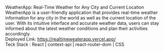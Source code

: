 WeatherApp: Real-Time Weather for Any City and Current Location
<br/>
WeatherApp is a user-friendly application that provides real-time weather information for any city in the world as well as the current location of the user. With its intuitive interface and accurate weather data, users can stay informed about the latest weather conditions and plan their activities accordingly.
<br/>
Deployed Link: https://realtimeweaterapp.vercel.app/
<br/>
Teck Stack : React | context-api | react-router-dom | CSS 

